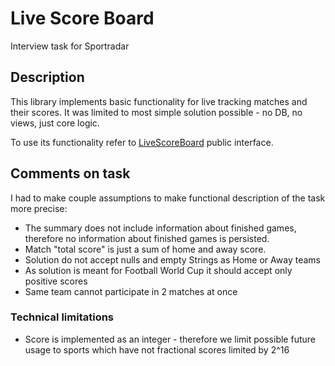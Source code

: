 # Live Score Board

Interview task for Sportradar

## Description

This library implements basic functionality for live tracking matches and their scores.
It was limited to most simple solution possible - no DB, no views, just core logic.

To use its functionality refer
to [LiveScoreBoard](src/main/java/com/sportradar/scoreboard/core/service/LiveScoreBoard.java)
public interface.

## Comments on task

I had to make couple assumptions to make functional description of the task more precise:

- The summary does not include information about finished games, therefore no information about finished games is
  persisted.
- Match "total score" is just a sum of home and away score.
- Solution do not accept nulls and empty Strings as Home or Away teams
- As solution is meant for Football World Cup it should accept only positive scores
- Same team cannot participate in 2 matches at once

### Technical limitations

- Score is implemented as an integer - therefore we limit possible future usage to sports which have not fractional
  scores limited by 2^16